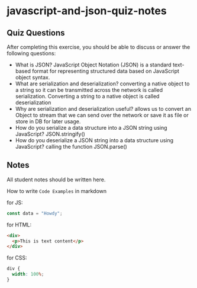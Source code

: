 # javascript-and-json-quiz-notes

## Quiz Questions

After completing this exercise, you should be able to discuss or answer the following questions:

- What is JSON?
JavaScript Object Notation (JSON) is a standard text-based format for representing structured data based on JavaScript object syntax.
- What are serialization and deserialization?
converting a native object to a string so it can be transmitted across the network is called serialization.
Converting a string to a native object is called deserialization
- Why are serialization and deserialization useful?
allows us to convert an Object to stream that we can send over the network or save it as file or store in DB for later usage.
- How do you serialize a data structure into a JSON string using JavaScript?
JSON.stringify()
- How do you deserialize a JSON string into a data structure using JavaScript?
calling the function JSON.parse()

## Notes

All student notes should be written here.


How to write `Code Examples` in markdown

for JS:

```javascript
const data = "Howdy";
```

for HTML:

```html
<div>
  <p>This is text content</p>
</div>
```

for CSS:

```css
div {
  width: 100%;
}
```
